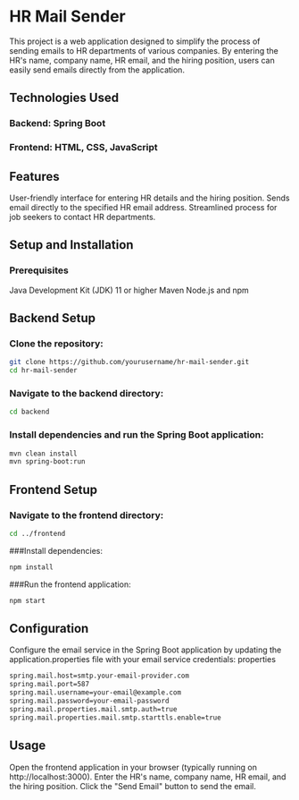 # HR Mail Sender
This project is a web application designed to simplify the process of sending emails to HR departments of various companies. By entering the HR's name, company name, HR email, and the hiring position, users can easily send emails directly from the application.

## Technologies Used
### Backend: Spring Boot
### Frontend: HTML, CSS, JavaScript
## Features
User-friendly interface for entering HR details and the hiring position.
Sends email directly to the specified HR email address.
Streamlined process for job seekers to contact HR departments.
## Setup and Installation
### Prerequisites
Java Development Kit (JDK) 11 or higher
Maven
Node.js and npm
## Backend Setup
### Clone the repository:

```bash
git clone https://github.com/yourusername/hr-mail-sender.git
cd hr-mail-sender
```
### Navigate to the backend directory:

```bash
cd backend
```
### Install dependencies and run the Spring Boot application:

```bash
mvn clean install
mvn spring-boot:run
```
## Frontend Setup
### Navigate to the frontend directory:

```bash
cd ../frontend
```
###Install dependencies:

```bash
npm install
```
###Run the frontend application:

```bash
npm start
```
## Configuration
Configure the email service in the Spring Boot application by updating the application.properties file with your email service credentials:
properties
```bash
spring.mail.host=smtp.your-email-provider.com
spring.mail.port=587
spring.mail.username=your-email@example.com
spring.mail.password=your-email-password
spring.mail.properties.mail.smtp.auth=true
spring.mail.properties.mail.smtp.starttls.enable=true
```
## Usage
Open the frontend application in your browser (typically running on http://localhost:3000).
Enter the HR's name, company name, HR email, and the hiring position.
Click the "Send Email" button to send the email.
